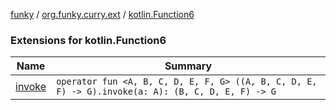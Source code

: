 [funky](../../index.md) / [org.funky.curry.ext](../index.md) / [kotlin.Function6](.)

### Extensions for kotlin.Function6

| Name | Summary |
|---|---|
| [invoke](invoke.md) | `operator fun <A, B, C, D, E, F, G> ((A, B, C, D, E, F) -> G).invoke(a: A): (B, C, D, E, F) -> G` |

